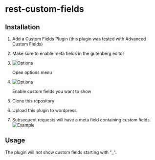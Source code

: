 # rest-custom-fields

## Installation

1. Add a Custom Fields Plugin (this plugin was tested with Advanced Custom Fields)
2. Make sure to enable meta fields in the gutenberg editor
  1. ![Options](https://imgur.com/8I1wwWi.jpg)
  
     Open options menu
  2. ![Options](https://i.imgur.com/K2G6n3j.jpg)
  
     Enable custom fields you want to show
3. Clone this repository
4. Upload this plugin to wordpress
5. Subsequent requests will have a meta field containing custom fields. ![Example](https://imgur.com/yZ1w1bG.jpg)

## Usage

The plugin will not show custom fields starting with "_".



